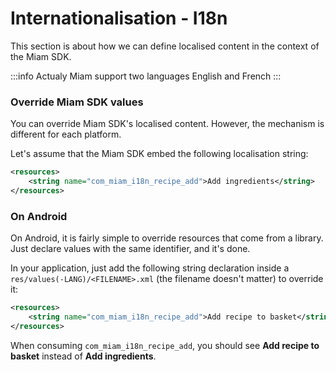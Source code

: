 # Internationalisation - I18n

This section is about how we can define localised content in the context of the Miam SDK.

:::info
Actualy Miam support two languages English and French
:::

### Override Miam SDK values

You can override Miam SDK's localised content. However, the mechanism is different for each platform. 

Let's assume that the Miam SDK embed the following localisation string:

```xml
<resources>
    <string name="com_miam_i18n_recipe_add">Add ingredients</string>
</resources>
```

### On Android

On Android, it is fairly simple to override resources that come from a library. Just declare values with the same identifier, and it's done. 


In your application, just add the following string declaration inside a `res/values(-LANG)/<FILENAME>.xml` (the filename doesn't matter) to override it:

```xml
<resources>
    <string name="com_miam_i18n_recipe_add">Add recipe to basket</string>
</resources>
```

When consuming `com_miam_i18n_recipe_add`, you should see **Add recipe to basket** instead of **Add ingredients**.   


